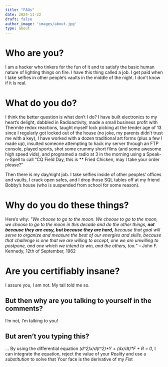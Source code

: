 ```yaml
---
title: "FAQs"
date: 2024-11-22
draft: false
author_image: 'images/about.jpg'
type: about
---
```


# Who are you?
I am a hacker who tinkers for the fun of it and to satisfy the basic human nature of lighting things on fire. I have this thing called a job. I get paid when I take selfies in other people’s vaults in the middle of the night. I don’t know if it is real.

# What do you do?
I think the better question is what don’t I do? I have built electronics to my heart’s delight, dabbled in Radioactivity, made a small business profit with Thermite redox reactions, taught myself lock picking at the tender age of 13 since I regularly got locked out of the house (no joke, my parents didn’t trust me with a key), I have worked with a dozen traditional art forms (plus a few I made up), insulted someone attempting to hack my server through an FTP console, played sports, shot some crummy short films (and some awesome high speed vids), and programed a radio at 3 in the morning using a Speak-n-Spell to call “CQ Field Day, this is ** Fried Chicken, may I take your order please?”

Then there is my day/night job. I take selfies inside of other peoples’ offices and vaults, I crack open safes, and I drop those SQL tables off at my friend Bobby’s house (who is suspended from school for some reason).

# Why do you do these things?

Here’s why: *"We choose to go to the moon. We choose to go to the moon, we choose to go to the moon in this decade and do the other things,* ***not because they are easy, but because they are hard,*** *because that goal will serve to organize and measure the best of our energies and skills, because that challenge is one that we are willing to accept, one we are unwilling to postpone, and one which we intend to win, and the others, too.”* – John F. Kennedy, 12th of September, 1962

# Are you certifiably insane?

I assure you, I am not. My tail told me so.

## But then why are you talking to yourself in the comments?

I’m not, I’m talking to you!

## But aren’t you typing this?

… By using the differential equation _(d^2)x/d(t^2)*Y + (dx/dt)*F + R = 0_, I can integrate the equation, reject the value of your *R*eality and use *u substitution* to solve that *Y*our face is the derivative of my *F*ist
